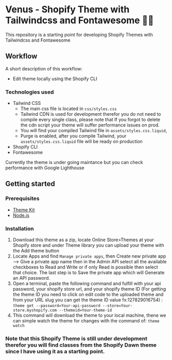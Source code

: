 # Venus - Shopify Theme with Tailwindcss and Fontawesome :rocket::rocket:

This repository is a starting point for developing Shopify Themes with Tailwindcss and Fontawesome

## Workflow

A short description of this workflow:

- Edit theme locally using the Shopify CLI

### Technologies used

- Tailwind CSS
  - The main css file is located in `css/styles.css`
  - Tailwind CDN is used for development therefor you do not need to compile every single class, please note that If you forgot to delete the cdn script your theme will suffer performance issues on prod.
  - You will find your compiled Tailwind file in `assets/styles.css.liquid`,
  - Purge is enabled, after you compile Tailwind, your `assets/styles.css.liquid` file will be ready on production
- Shopify CLI
- Fontawesome

Currently the theme is under going maintance but you can check performance with Google Lighthouse


## Getting started

### Prerequisites

- [Theme Kit](https://shopify.dev/themes/tools/theme-kit/getting-started)
- [Node.js](https://nodejs.org/)

### Installation

1. Download this theme as a zip, locate Online Store>Themes at your Shopify store and under Theme library you can upload your theme with the Add theme button 
2. Locate Apps and find `Manage private apps`, then Create new private app --> Give a private app name then in the Admin API select all the available checkboxes to Read and Write or if only Read is possible then select that choice. The last step is to Save the private app which will Generate an API password.
3. Open a terminal, paste the following command and fulfill with your api password, your shopify store url, and your shopify theme ID (For getting the theme ID you need to click on edit code to the uploaded theme and from your URL slug you can get the theme ID value fx:127829016754) : ```theme get --password=Your-api-password --store=Your-store.myshopify.com --themeid=Your-theme-id```
4. This command will download the theme to your local machine, thene we can simple watch the theme for changes with the command of: ```theme watch```

### Note that this Shopify Theme is still under development therefor you will find classes from the Shopify Dawn theme since I have using it as a starting point.
